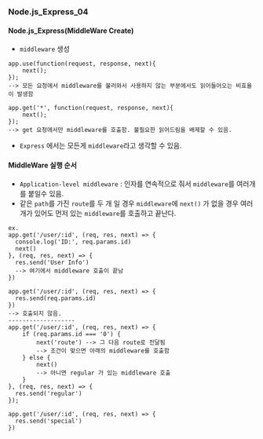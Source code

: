 ### Node.js_Express_04

#### Node.js_Express(MiddleWare Create)
- `middleware` 생성
```
app.use(function(request, response, next){
    next();
});
--> 모든 요청에서 middleware를 불러와서 사용하지 않는 부분에서도 읽어들어오는 비효율이 발생함

app.get('*', function(request, response, next){
    next();
});
--> get 요청에서만 middleware를 호출함. 불필요한 읽어드림을 배제할 수 있음.
```
- `Express` 에서는 모든게 `middleware`라고 생각할 수 있음.

#### MiddleWare 실행 순서
- `Application-level middleware` : 인자를 연속적으로 줘서 `middleware`를 여러개를 붙일수 있음.
- 같은 `path`를 가진 `route`를 두 개 일 경우 `middleware`에 `next()` 가 없을 경우 여러개가 있어도 먼저 있는 `middleware`를 호출하고 끝난다.
```
ex.
app.get('/user/:id', (req, res, next) => {
  console.log('ID:', req.params.id)
  next()
}, (req, res, next) => {
  res.send('User Info')
  --> 여기에서 middleware 호출이 끝남
})

app.get('/user/:id', (req, res, next) => {
  res.send(req.params.id)
})
--> 호출되지 않음.
-------------------
app.get('/user/:id', (req, res, next) => {
    if (req.params.id === '0') {
        next('route') --> 그 다음 route로 전달됨
        --> 조건이 맞으면 아래의 middleware를 호출함
    } else {
        next()
        --> 아니면 regular 가 있는 middleware 호출
    } 
}, (req, res, next) => {
  res.send('regular')
});

app.get('/user/:id', (req, res, next) => {
  res.send('special')
})
```